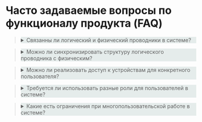 # Часто задаваемые вопросы по функционалу продукта (FAQ)

> <details>
> <summary style="background-color: #E5ECEB">Связанны ли логический и физический проводники в системе? </summary>
> <p></p>
> Физический и логический проводники являются разным отображением устройств в системе. Включают в себя ряд отличий по доступным представлениям информации данных устройств. 
> 
>   * Физический проводник системы представляет из себя фактическую структуру размещения устройств с наличием иерархии, которая формируется из зданий их помещений и серверных стоек. Формирование данной структуры осуществляется в физическом виде проводника системы. Изменение размещения устройства может быть выполнено в карточке самого устройства. 
>   * Логический проводник системы представляет из себя логическую группировку устройств, систем и серверных стоек, которые могут быть сформированны в зависимости от потребности пользователя. 
>
> 
> ***Описание процедуры по формированию структуры размещения оборудования, работы с проводниками системы и управление объектами проводника подробно представлено в пункте "5.4 Настройка отображения инфраструктуры" Руководства пользователя системы EMS.***
> </details>


 <p></p>


> <details>
> <summary style="background-color: #E5ECEB">Можно ли синхронизировать структуру логического проводника с физическим?  </summary>
> <p></p>
> Система позволяет синхронизировать структуру логического проводника с физическим. В данном случае, при создании объектов физического проводника, таких как здание, помещение, стойка, данная структура будет созданна и в логическом проводнике в виде вложенных директорий. Следуюет учитывать, что синхронизация будет применена только к структуре, которая создается после включении данной функции. 
> 
> ***Описание процедуры по синхронизации структуры логического проводника с физическим представлено в пункте "5.4 Настройка отображения инфраструктуры" Руководства пользователя системы EMS.***
> </details>


<p></p>


> <details>
> <summary style="background-color: #E5ECEB">Можно ли реализовать доступ к устройствам для конкретного пользователя? </summary>
> <p></p>
> Для организации распределенного доступа к оборудованию, необходимо предварительно сформировать структуру размещения оборудования в физическом проводнике системы и синхронизировать эту структуру с логическим проводником. Разграничить доступ можно на уровне директорий логического проводника, которые при синхронизации являются эквивалентом зданий, помещений и серверных стоек. Также при необходимости, система позволяет настроить изолированный доступ к разному оборудования в рамках одной серверной стойки. 
> </details>


<p></p>


> <details>
> <summary style="background-color: #E5ECEB">Требуется ли использовать разные роли для пользователей в системе? </summary>
> <p></p>
> Для обеспечения сохранности данных, настроек и избежания рисков при взаимодействии с оборудованием рекомендуется разделять доступ к функционалу по управлению, мониторингу, согласованию и администрированию системы на разные роли, которые будут назначены разным пользователям. 
> 
> ***Описание процедуры по созданию ролей и добавления ресурсов подробно представлено в пункте "5.2.5 Создание роли" Руководства пользователя системы EMS.***
> </details>


<p></p>


> <details>
> <summary style="background-color: #E5ECEB">Какие есть ограничения при многопользовательской работе в системе?  </summary>
> <p></p>
> Для обеспечения корректной работы системы не рекомендуется осуществлять одновременную работу нескольких пользователей на одном устройстве в следующем функционале: 
> 
>   * Обновление прошивок BMC и UEFI;
>   * Установка ПО; 
>   * Выполнение скрипта на устройстве;
>   * Установка операционной системы;
>   * Ручное создание резервной копии системы;
>   * Редактирование структуры логического проводника в части перемещения объектов (стойка, устройство, система);
>   * Редактирование сущности справочного каталога;
>   * Редактирование сущности файлового репозитория. 
> 
> Для того, что бы избежать возможных ошибок, а также потери данных рекомендуется разграничивать доступы пользователей к функционалу системы посредством ролевой модели. 
> </details>


<p></p>

